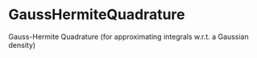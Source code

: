 # GaussHermiteQuadrature
Gauss-Hermite Quadrature (for approximating integrals w.r.t. a Gaussian density)
